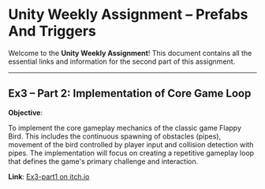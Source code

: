
# Unity Weekly Assignment – Prefabs And Triggers

Welcome to the **Unity Weekly Assignment**! This document contains all the essential links and information for the second part of this assignment.


---

## Ex3 – Part 2: Implementation of Core Game Loop

**Objective**: 

To implement the core gameplay mechanics of the classic game Flappy Bird. This includes the continuous spawning of obstacles (pipes), movement of the bird controlled by player input and collision detection with pipes. The implementation will focus on creating a repetitive gameplay loop that defines the game's primary challenge and interaction.

**Link**: [Ex3-part1 on itch.io](https://matanyocheved.itch.io/ex3-part1-yocheved)

